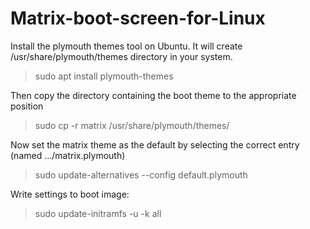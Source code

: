 # Matrix-boot-screen-for-Linux


Install the plymouth themes tool on Ubuntu. It will create /usr/share/plymouth/themes directory in your system.

> sudo apt install plymouth-themes



Then copy the directory containing the boot theme to the appropriate position

> sudo cp -r matrix /usr/share/plymouth/themes/

Now set the matrix theme as the default by selecting the correct entry (named .../matrix.plymouth)

> sudo update-alternatives --config default.plymouth 

Write settings to boot image:

> sudo update-initramfs -u -k all 
